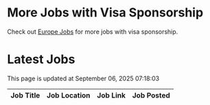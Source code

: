 # More Jobs with Visa Sponsorship

Check out [Europe Jobs](https://github.com/sureshparimi/europejobs#latest-jobs) for more jobs with visa sponsorship.

# Latest Jobs

This page is updated at September 06, 2025 07:18:03

| Job Title | Job Location | Job Link | Job Posted |
| --- | --- | --- | --- |
